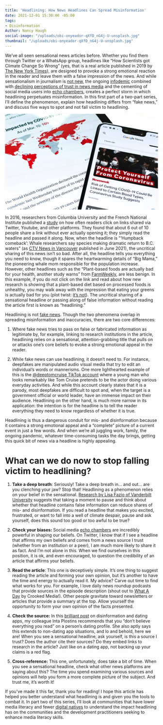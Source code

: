 ```yaml
---
title: 'Headlining: How News Headlines Can Spread Misinformation'
date: 2021-12-01 15:30:00 -05:00
tags:
- Disinformation
Author: Nancy Haugh
social-image: "/uploads/obi-onyeador-qXfD_nG4j-U-unsplash.jpg"
thumbnail: "/uploads/obi-onyeador-qXfD_nG4j-U-unsplash.jpg"
---
```


We’ve all seen sensational news articles before. Whether you find them through Twitter or a WhatsApp group, headlines like “How Scientists got Climate Change So Wrong” (yes, that is a real article published in 2019 by [The New York Times](https://www.nytimes.com/2019/11/08/opinion/sunday/science-climate-change.html)), are designed to provoke a strong emotional reaction in the reader and leave them with a false impression of the news. And while sensationalism in journalism is [not new](https://history.state.gov/milestones/1866-1898/yellow-journalism), the ongoing [infodemic](https://www.merriam-webster.com/words-at-play/words-were-watching-infodemic-meaning) combined with [declining perceptions of trust in news media](https://www.pewresearch.org/fact-tank/2021/08/30/partisan-divides-in-media-trust-widen-driven-by-a-decline-among-republicans/?cid=eml_mtp_20210831&user_email=7d521cec25f1fdf28a23bdd9e6f41570199b371735eac968b93d86fe53c1da2f&utm_source=Sailthru&utm_medium=email&utm_campaign=New%20Campaign&utm_term=First%20Read) and the cementing of social media users into [echo chambers](https://edu.gcfglobal.org/en/digital-media-literacy/what-is-an-echo-chamber/1/), creates a perfect storm in which headlining perpetuates misinformation. In this first part of a two-part series, I’ll define the phenomenon, explain how headlining differs from “fake news,” and discuss five ways to spot and not fall victim to headlining.

![obi-onyeador-qXfD_nG4j-U-unsplash.jpg](/uploads/obi-onyeador-qXfD_nG4j-U-unsplash.jpg)

<!--more-->

In 2016, researchers from Columbia University and the French National Institute published a [study](https://hal.inria.fr/hal-01281190) on how often readers click on links shared via Twitter, Youtube, and other platforms. They found that about 6 out of 10 people share a link without ever actually opening it; they simply read the headline and passed it along. Now, when the headline is “‘Humpback comeback’: Whale researchers say species making dramatic return to B.C. waters” (as [CTV News in Vancouver](https://vancouverisland.ctvnews.ca/humpback-comeback-whale-researchers-say-species-making-dramatic-return-to-b-c-waters-1.5480862) published in June 2021), the uncritical sharing of this news isn’t so bad. After all, the headline tells you everything you need to know, though it spares the heartwarming details of “Big Mama,” the pioneering whale mom responsible for the population increase. However, other headlines such as the “Plant-based foods are actually bad for your health, another study warns” from [FarmWeekly](https://www.farmweekly.com.au/story/7515305/plant-based-foods-are-actually-bad-for-your-health-another-study-warns/?cs=5151), are less benign. In this example, if you do not click on the link and read about how new research is showing that a plant-based diet based on processed foods is unhealthy, you may walk away with the impression that eating your greens is actually bad for you (plot twist: [it’s not](https://www.heart.org/en/healthy-living/healthy-eating/add-color/fruits-and-vegetables-serving-sizes)). The uncritical sharing of a sensational headline or passing along of false information without reading the article first is known as “headlining.”

Headlining is not [fake news](https://libguides.valenciacollege.edu/c.php?g=612299&p=4251522). Though the two phenomena overlap in spreading misinformation and inaccuracies, there are two core differences:

1. Where fake news tries to pass on false or fabricated information as legitimate by, for example, linking to research institutions in the article, headlining relies on a sensational, attention-grabbing title that pulls on or attacks one’s core beliefs to evoke a strong emotional appeal in the reader.

2. While fake news can use headlining, it doesn’t need to. For instance, deepfakes are manipulated audio visual media that try to edit an individual’s words or mannerisms. One more lighthearted example of this is the [@deeptomcruise TikTok account](https://www.creativebloq.com/features/deepfake-examples) where a young man who looks remarkably like Tom Cruise pretends to be the actor doing various everyday activities. And while this account clearly states that it is a parody, most deepfakes are difficult to spot and, when the target is a government official or world leader, have an immense impact on their audience. Headlining on the other hand, is much more narrow in its application: the intention is for the headline is to tell the reader everything they need to know regardless of whether it is true.

Headlining is thus a dangerous conduit for mis- and disinformation because it contains a strong emotional appeal and a “complete” picture of a current event in just a few words. And when we’re all juggling work, family, the ongoing pandemic, whatever time-consuming tasks the day brings, getting this quick bit of news via a headline is highly appealing.

# **What can we do now to stop falling victim to headlining?**

1. **Take a deep breath**: Seriously! Take a deep breath in… and out… are you clenching your jaw? Stop that! Headlining as a phenomenon relies on your belief in the sensational. [Research by Lisa Fazio of Vanderbilt University](https://dai0-my.sharepoint.com/personal/nancy_haugh_dai_com/Documents/Documents/Custom%20Office%20Templates) suggests that taking a moment to pause and think about whether that headline contains false information can reduce shares of mis- and disinformation. If you read a headline that makes you excited, frustrated, or want to fall into a well of climate despair, pause and ask yourself, does this sound too good or too awful to be true?

2. **Check your biases:** Social media [echo chambers](https://dai0-my.sharepoint.com/personal/nancy_haugh_dai_com/Documents/Documents/Questionnaire%20Translated%20to%20Spanish.docx) are incredibly powerful in shaping our beliefs. On Twitter, I know that if I see a headline that affirms my own beliefs and comes from a news source I trust (whether from an institution or a peer), I am much more likely to share it as fact. And I’m not alone in this. When we find ourselves in this position, it is ok, and even encouraged, to question the credibility of an article that affirms your beliefs.

3. **Read the article**: This one is deceptively simple. It’s one thing to suggest reading the article and forming your own opinion, but it’s another to have the time and energy to actually read it. My advice? Carve out time to find what works for you. For example, I love daily news roundup podcasts that provide sources in the episode description (shout out to [What A Day](https://crooked.com/podcast-series/what-a-day/) by Crooked Media!). Other people gravitate toward newsletters or articles that provide a summary at the top. Allow yourself the opportunity to form your own opinion of the facts presented.

4. **Check the source:** In this [brilliant post](https://dai-global-digital.com/disinformation-and-dating-apps-a-match-made-in-heaven-but-swipe-left-though.html?utm_source=related-box) on disinformation and dating apps, my colleague Inta Plostins recommends that you “don’t believe everything you read” on a person’s dating profile. She also aptly says this extends to non-dating app situations, and lo and behold, here we are! When you see a sensational headline, ask yourself, is this a source I trust? Does the author cite their sources? Do they embed links to research in the article? Just like on a dating app, not backing up your claims is a red flag.

5. **Cross-reference:** This one, unfortunately, does take a bit of time. When you see a sensational headline, check what other news platforms are saying about this? The time you spend examining various sources and opinions will help you form a more complete picture of the subject. And trust me, it’s worth it!

If you’ve made it this far, thank you for reading! I hope this article has helped you better understand what headlining is and given you the tools to combat it. In part two of this series, I’ll look at communities that have lower media literacy and fewer [digital natives](https://dai-global-digital.com/beyond-features-designing-for-the-worlds-digital-explorers.html?utm_source=related-box) to understand the impact headlining has on the communities and the development practitioners seeking to enhance media literacy skills.